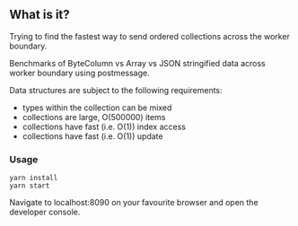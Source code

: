 ## What is it?

Trying to find the fastest way to send ordered collections across the worker boundary.  

Benchmarks of ByteColumn vs Array vs JSON stringified data across worker boundary using postmessage.

Data structures are subject to the following requirements:
- types within the collection can be mixed
- collections are large, O(500000) items
- collections have fast (i.e. O(1)) index access
- collections have fast (i.e. O(1)) update

### Usage

    yarn install
    yarn start
    
Navigate to localhost:8090 on your favourite browser and open the developer console.

